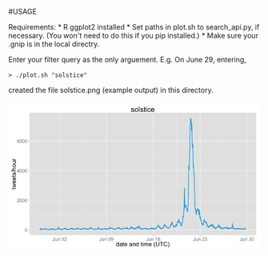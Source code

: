 #USAGE

Requirements:
    * R ggplot2 installed
    * Set paths in plot.sh to search_api.py, if necessary. (You won't need to do this if you pip installed.)
    * Make sure your .gnip is in the local directry.

Enter your filter query as the only arguement. E.g. On June 29, entering,

    > ./plot.sh "solstice"

created the file solstice.png (example output) in this directory.

![alt text](https://github.com/DrSkippy/Gnip-Python-Search-API-Utilities/blob/master/timeline_plots/solstice.png "Solstice on Twitter June 2014")
